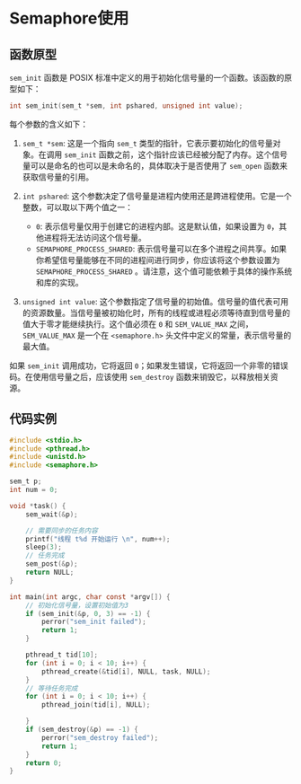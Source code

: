 # Semaphore使用

## 函数原型

`sem_init` 函数是 POSIX 标准中定义的用于初始化信号量的一个函数。该函数的原型如下：

```c
int sem_init(sem_t *sem, int pshared, unsigned int value);
```

每个参数的含义如下：

1. `sem_t *sem`: 这是一个指向 `sem_t` 类型的指针，它表示要初始化的信号量对象。在调用 `sem_init`
   函数之前，这个指针应该已经被分配了内存。这个信号量可以是命名的也可以是未命名的，具体取决于是否使用了 `sem_open`
   函数来获取信号量的引用。

2. `int pshared`: 这个参数决定了信号量是进程内使用还是跨进程使用。它是一个整数，可以取以下两个值之一：
    - `0`: 表示信号量仅用于创建它的进程内部。这是默认值，如果设置为 `0`，其他进程将无法访问这个信号量。
    - `SEMAPHORE_PROCESS_SHARED`:
      表示信号量可以在多个进程之间共享。如果你希望信号量能够在不同的进程间进行同步，你应该将这个参数设置为 `SEMAPHORE_PROCESS_SHARED`
      。请注意，这个值可能依赖于具体的操作系统和库的实现。

3. `unsigned int value`:
   这个参数指定了信号量的初始值。信号量的值代表可用的资源数量。当信号量被初始化时，所有的线程或进程必须等待直到信号量的值大于零才能继续执行。这个值必须在 `0`
   和 `SEM_VALUE_MAX` 之间，`SEM_VALUE_MAX` 是一个在 `<semaphore.h>` 头文件中定义的常量，表示信号量的最大值。

如果 `sem_init` 调用成功，它将返回 `0`；如果发生错误，它将返回一个非零的错误码。在使用信号量之后，应该使用 `sem_destroy`
函数来销毁它，以释放相关资源。

## 代码实例

``` C
#include <stdio.h>
#include <pthread.h>
#include <unistd.h>
#include <semaphore.h>

sem_t p;
int num = 0;

void *task() {
    sem_wait(&p);

    // 需要同步的任务内容
    printf("线程 t%d 开始运行 \n", num++);
    sleep(3);
    // 任务完成
    sem_post(&p);
    return NULL;
}

int main(int argc, char const *argv[]) {
    // 初始化信号量，设置初始值为3
    if (sem_init(&p, 0, 3) == -1) {
        perror("sem_init failed");
        return 1;
    }

    pthread_t tid[10];
    for (int i = 0; i < 10; i++) {
        pthread_create(&tid[i], NULL, task, NULL);
    }
    // 等待任务完成
    for (int i = 0; i < 10; i++) {
        pthread_join(tid[i], NULL);

    }
    if (sem_destroy(&p) == -1) {
        perror("sem_destroy failed");
        return 1;
    }
    return 0;
}
```